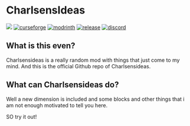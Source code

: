 # CharlsensIdeas

[![](https://cf.way2muchnoise.eu/full_charlsensideas_downloads.svg?badge_style=for_the_badge)](https://www.curseforge.com/minecraft/mc-mods/charlsensideas)
[![curseforge](https://img.shields.io/badge/-CurseForge-gray?style=for-the-badge&logo=curseforge&labelColor=orange)](https://www.curseforge.com/minecraft/mc-mods/charlsensideas)
[![modrinth](https://img.shields.io/badge/-modrinth-gray?style=for-the-badge&labelColor=green&labelWidth=15&logo=appveyor&logoColor=white)](https://modrinth.com/mod/charlsensideas)
[![release](https://img.shields.io/github/v/release/TheCharlsen/Charlsensideas?color=blue&include_prereleases&logo=github&style=for-the-badge)](https://github.com/TheCharlsen/CharlsensIdeas/releases)
[![discord](https://img.shields.io/discord/824979507626508308?label=Charlsens%20Modding&logo=discord&logoColor=white&style=for-the-badge)](https://discord.gg/fPZgf2y3eB)

## What is this even?
Charlsensideas is a really random mod with things that just come to my mind. And this is the official Github repo of Charlsensideas.

## What can Charlsensideas do?
Well a new dimension is included and some blocks and other things that i am not enough motivated to tell you here.

SO try it out!